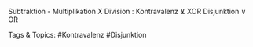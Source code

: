 Subtraktion -
Multiplikation X
Division :
Kontravalenz ⊻ XOR
Disjunktion ∨ OR

   Tags & Topics:
   #Kontravalenz
   #Disjunktion